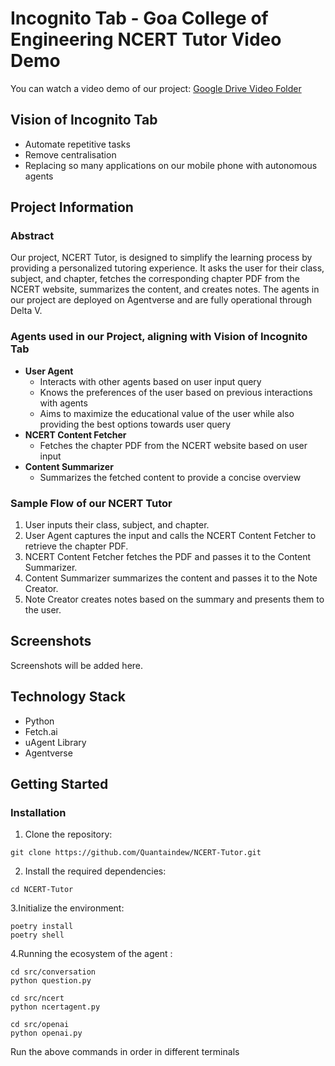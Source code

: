# Incognito Tab - Goa College of Engineering NCERT Tutor Video Demo

You can watch a video demo of our project: [Google Drive Video Folder](<insert link here>)

## Vision of Incognito Tab
- Automate repetitive tasks
- Remove centralisation
- Replacing so many applications on our mobile phone with autonomous agents

## Project Information

### Abstract
Our project, NCERT Tutor, is designed to simplify the learning process by providing a personalized tutoring experience. It asks the user for their class, subject, and chapter, fetches the corresponding chapter PDF from the NCERT website, summarizes the content, and creates notes. The agents in our project are deployed on Agentverse and are fully operational through Delta V.

### Agents used in our Project, aligning with Vision of Incognito Tab
- **User Agent**
  - Interacts with other agents based on user input query
  - Knows the preferences of the user based on previous interactions with agents
  - Aims to maximize the educational value of the user while also providing the best options towards user query
- **NCERT Content Fetcher**
  - Fetches the chapter PDF from the NCERT website based on user input
- **Content Summarizer**
  - Summarizes the fetched content to provide a concise overview


### Sample Flow of our NCERT Tutor
1. User inputs their class, subject, and chapter.
2. User Agent captures the input and calls the NCERT Content Fetcher to retrieve the chapter PDF.
3. NCERT Content Fetcher fetches the PDF and passes it to the Content Summarizer.
4. Content Summarizer summarizes the content and passes it to the Note Creator.
5. Note Creator creates notes based on the summary and presents them to the user.

## Screenshots
Screenshots will be added here.

## Technology Stack
- Python
- Fetch.ai
- uAgent Library
- Agentverse

## Getting Started

### Installation
1. Clone the repository:

 ```git clone https://github.com/Quantaindew/NCERT-Tutor.git```

2. Install the required dependencies:

```
cd NCERT-Tutor
```

3.Initialize the environment:

```
poetry install
poetry shell
```

4.Running the ecosystem of the agent :

```
cd src/conversation
python question.py
```

```
cd src/ncert
python ncertagent.py
```

```
cd src/openai
python openai.py 
```
Run the above commands in order in different terminals
